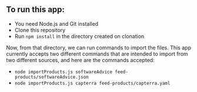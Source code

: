 ## To run this app:
- You need Node.js and Git installed
- Clone this repository
- Run `npm install` in the directory created on clonation

Now, from that directory, we can run commands to import the files.
This app currently accepts two different commands that are intended to import from two different sources, and here are the commands accepted:

- `node importProducts.js softwareAdvice feed-products/softwareAdvice.json`
- `node importProducts.js capterra feed-products/capterra.yaml`

